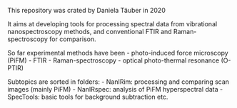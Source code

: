This repository was crated by Daniela Täuber in 2020

It aims at developing tools for processing spectral data from vibrational nanospectroscopy methods, 
and conventional FTIR and Raman-spectroscopy for comparison.

So far experimental methods have been 
    - photo-induced force microscopy (PiFM)
    - FTIR
    - Raman-spectroscopy
    - optical photo-thermal resonance (O-PTIR)

Subtopics are sorted in folders:
    - NanIRim: processing and comparing scan images (mainly PiFM)
    - NanIRspec: analysis of PiFM hyperspectral data 
    - SpecTools: basic tools for background subtraction etc.
